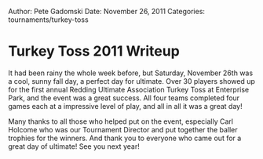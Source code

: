 Author: Pete Gadomski
Date: November 26, 2011
Categories: tournaments/turkey-toss

# Turkey Toss 2011 Writeup

It had been rainy the whole week before, but Saturday, November 26th was a cool, sunny fall day, a perfect day for ultimate.
Over 30 players showed up for the first annual Redding Ultimate Association Turkey Toss at Enterprise Park, and the event was a great success.
All four teams completed four games each at a impressive level of play, and all in all it was a great day!

<!-- ~~fold~~ -->

Many thanks to all those who helped put on the event, especially Carl Holcome who was our Tournament Director and put together the baller trophies for the winners.
And thank you to everyone who came out for a great day of ultimate!
See you next year!
